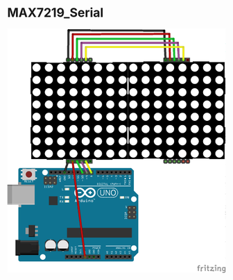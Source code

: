 # MAX7219_Serial
![alt tag](https://github.com/nsrau/MAX7219_Serial/blob/master/Matrix_Led-Serial-communication.png)

